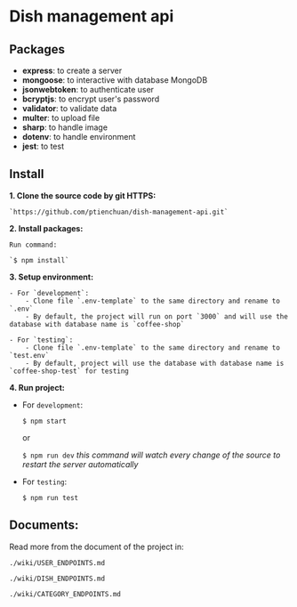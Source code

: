 # Dish management api

## Packages
- **express**: to create a server
- **mongoose**: to interactive with database MongoDB
- **jsonwebtoken**: to authenticate user
- **bcryptjs**: to encrypt user's password
- **validator**: to validate data
- **multer**: to upload file
- **sharp**: to handle image
- **dotenv**: to handle environment
- **jest**: to test

## Install
**1. Clone the source code by git HTTPS:**

	`https://github.com/ptienchuan/dish-management-api.git`

**2. Install packages:**

	Run command:

	`$ npm install`

**3. Setup environment:**

	- For `development`:
		- Clone file `.env-template` to the same directory and rename to `.env`
		- By default, the project will run on port `3000` and will use the database with database name is `coffee-shop`

	- For `testing`:
		- Clone file `.env-template` to the same directory and rename to `test.env`
		- By default, project will use the database with database name is `coffee-shop-test` for testing

**4. Run project:**

- For `development`:

	`$ npm start`
	
	or
	
	`$ npm run dev` *this command will watch every change of the source to restart the server automatically*

- For `testing`:

	`$ npm run test`


## Documents:

Read more from the document of the project in:

`./wiki/USER_ENDPOINTS.md`

`./wiki/DISH_ENDPOINTS.md`

`./wiki/CATEGORY_ENDPOINTS.md`
